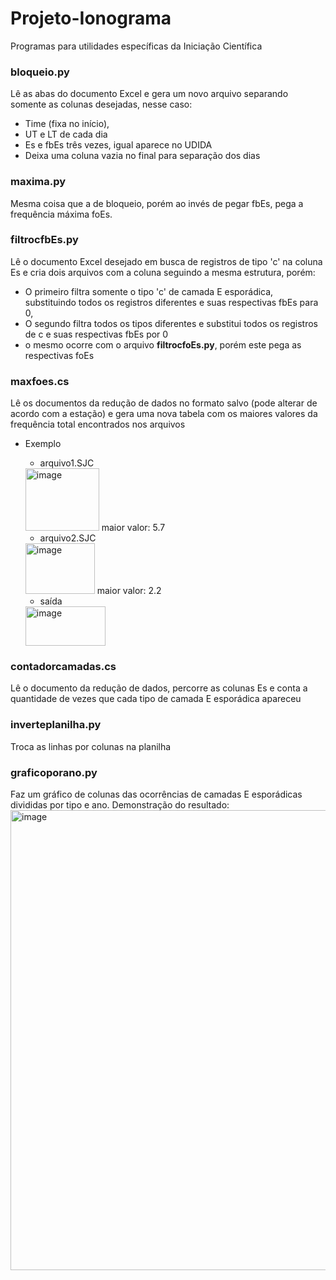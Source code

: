 # Projeto-Ionograma
Programas para utilidades específicas da Iniciação Científica

### bloqueio.py
Lê as abas do documento Excel e gera um novo arquivo separando somente as colunas desejadas, nesse caso: 
* Time (fixa no início),
* UT e LT de cada dia
* Es e fbEs três vezes, igual aparece no UDIDA
* Deixa uma coluna vazia no final para separação dos dias 

### maxima.py
Mesma coisa que a de bloqueio, porém ao invés de pegar fbEs, pega a frequência máxima foEs.

### filtrocfbEs.py
Lê o documento Excel desejado em busca de registros de tipo 'c' na coluna Es e cria dois arquivos com a coluna seguindo a mesma estrutura, porém:
* O primeiro filtra somente o tipo 'c' de camada E esporádica, substituindo todos os registros diferentes e suas respectivas fbEs para 0,
* O segundo filtra todos os tipos diferentes e substitui todos os registros de c e suas respectivas fbEs por 0
* o mesmo ocorre com o arquivo **filtrocfoEs.py**, porém este pega as respectivas foEs

### maxfoes.cs
Lê os documentos da redução de dados no formato salvo (pode alterar de acordo com a estação) e gera uma nova tabela com os maiores valores da frequência total encontrados nos arquivos
* Exemplo 
  - arquivo1.SJC
  <img width="118" height="100" alt="image" src="https://github.com/user-attachments/assets/f85e146d-f4f2-49d7-95eb-ba2a3b904a71" />
    maior valor: 5.7
    
  - arquivo2.SJC
  <img width="111" height="81" alt="image" src="https://github.com/user-attachments/assets/614d402f-8351-47ff-b735-edf5ffe204c3" />
    maior valor: 2.2
    
  - saída
  <img width="128" height="63" alt="image" src="https://github.com/user-attachments/assets/99a3734c-6300-402e-8518-e461a517112a" />

### contadorcamadas.cs
Lê o documento da redução de dados, percorre as colunas Es e conta a quantidade de vezes que cada tipo de camada E esporádica apareceu 

### inverteplanilha.py
Troca as linhas por colunas na planilha 

### graficoporano.py
Faz um gráfico de colunas das ocorrências de camadas E esporádicas divididas por tipo e ano. 
Demonstração do resultado: 
<img width="1154" height="736" alt="image" src="https://github.com/user-attachments/assets/772bb698-2218-42d9-8ad5-9f3df32a1b41" />

